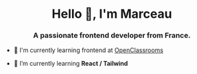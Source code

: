 <h1 align="center">Hello 👋, I'm Marceau</h1>
<h3 align="center">A passionate frontend developer from France.</h3>

- 🔭 I'm currently learning frontend at [OpenClassrooms](https://openclassrooms.com/fr/paths/900-integrateur-web)

- 🌱 I’m currently learning **React / Tailwind**
